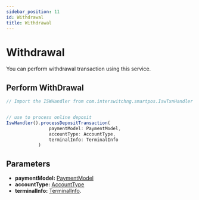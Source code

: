 ```yaml
---
sidebar_position: 11
id: Withdrawal
title: Withdrawal
---
```




# Withdrawal

You can perform withdrawal transaction using this service.


## Perform WithDrawal

```jsx
// Import the ISWHandler from com.interswitchng.smartpos.IswTxnHandler


// use to process online deposit
IswHandler().processDepositTransaction(
                paymentModel: PaymentModel,
                accountType: AccountType,
                terminalInfo: TerminalInfo
            )

```

## Parameters

- **paymentModel:** [PaymentModel](/docs/Classes/paymentModel)
- **accountType:** [AccountType](/docs/classes/account-type)
- **terminalInfo:** [TerminalInfo](/docs/Classes/terminalInfo).
##


